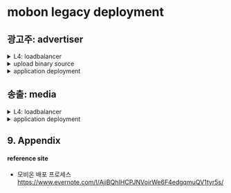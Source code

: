 # mobon legacy deployment

## 광고주: advertiser

<details>
<summary>L4: loadbalancer</summary>
<div markdown="1" desc="admin / enliple20!#">

$ telnet 119.205.238.46 23  
```
# /info/slb/virt 45

# /stats/slb/virt 29

# /cfg/slb/real 32
# dis
# diff
# ena
# apply
# save
```

</div>
</details>

<details>
<summary>upload binary source</summary>
<div markdown="1">

$ rsync -az /home/dreamsearch/public_html/WEB-INF rsync://10.251.0.3:/home/dreamsearch/public_html/

</div>
</details>

<details>
<summary>application deployment</summary>
<div markdown="1">

$ ssh sjlee@10.251.0.32 -p 7722
```
$ su -

$ sh /root/shell/was_sync.sh

```

</div>
</details>

## 송출: media

<details>
<summary>L4: loadbalancer</summary>
<div markdown="1" desc="admin / enliple20!#">

$ telnet 119.205.238.30 23  
```
# /info/slb/virt 45

# /stats/slb/virt 29

# /cfg/slb/real 32
# dis
# diff
# ena
# apply
# save
```

</div>
</details>

<details>
<summary>application deployment</summary>
<div markdown="1">

$ ssh sjlee@10.251.0.4 -p 7722
```
$ su -

$ sh /root/shell/was_sync.sh

```

</div>
</details>

## 9. Appendix

#### reference site

+ 모비온 배포 프로세스  
https://www.evernote.com/l/AjiBQhIHCPJNVoirWe6F4edgqmuQV1tyr5s/
